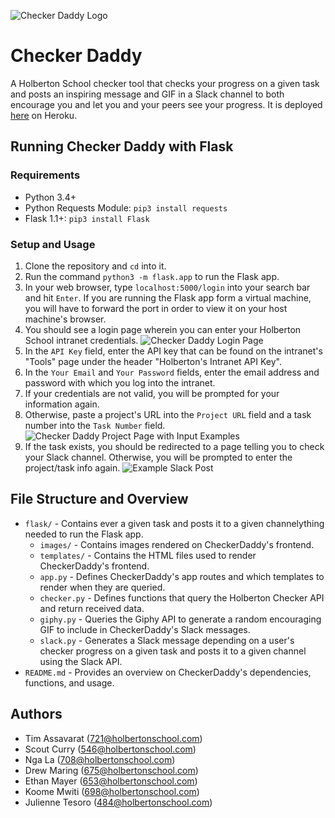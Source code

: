 ![Checker Daddy Logo](https://i.imgur.com/DmvVN5L.png)

# Checker Daddy
A Holberton School checker tool that checks your progress on a given task and posts an inspiring message and GIF in a Slack channel to both encourage you and let you and your peers see your progress. It is deployed [here](https://checkerdaddy.herokuapp.com/) on Heroku.

## Running Checker Daddy with Flask

### Requirements
* Python 3.4+
* Python Requests Module: `pip3 install requests`
* Flask 1.1+: `pip3 install Flask`

### Setup and Usage
1. Clone the repository and `cd` into it.
2. Run the command `python3 -m flask.app` to run the Flask app.
3. In your web browser, type `localhost:5000/login` into your search bar and hit `Enter`. If you are running the Flask app form a virtual machine, you will have to forward the port in order to view it on your host machine's browser.
4. You should see a login page wherein you can enter your Holberton School intranet credentials.
![Checker Daddy Login Page](https://i.imgur.com/wXVbADp.png)
5. In the `API Key` field, enter the API key that can be found on the intranet's "Tools" page under the header "Holberton's Intranet API Key".
6. In the `Your Email` and `Your Password` fields, enter the email address and password with which you log into the intranet.
7. If your credentials are not valid, you will be prompted for your information again.
8. Otherwise, paste a project's URL into the `Project URL` field and a task number into the `Task Number` field.
![Checker Daddy Project Page with Input Examples](https://i.imgur.com/YQuXxDG.png)
9. If the task exists, you should be redirected to a page telling you to check your Slack channel. Otherwise, you will be prompted to enter the project/task info again.
![Example Slack Post](https://i.imgur.com/w5S8wEe.png)

## File Structure and Overview
* `flask/` - Contains ever a given task and posts it to a given channelything needed to run the Flask app.
  * `images/` - Contains images rendered on CheckerDaddy's frontend.
  * `templates/` - Contains the HTML files used to render CheckerDaddy's frontend.
  * `app.py` - Defines CheckerDaddy's app routes and which templates to render when they are queried.
  * `checker.py` - Defines functions that query the Holberton Checker API and return received data.
  * `giphy.py` - Queries the Giphy API to generate a random encouraging GIF to include in CheckerDaddy's Slack messages.
  * `slack.py` - Generates a Slack message depending on a user's checker progress on a given task and posts it to a given channel using the Slack API.
* `README.md` - Provides an overview on CheckerDaddy's dependencies, functions, and usage.

## Authors
* Tim Assavarat (<721@holbertonschool.com>)
* Scout Curry (<546@holbertonschool.com>)
* Nga La (<708@holbertonschool.com>)
* Drew Maring (<675@holbertonschool.com>)
* Ethan Mayer (<653@holbertonschool.com>)
* Koome Mwiti (<698@holbertonschool.com>)
* Julienne Tesoro (<484@holbertonschool.com>)
